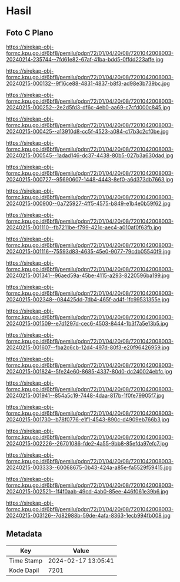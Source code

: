 # Hasil

## Foto C Plano

https://sirekap-obj-formc.kpu.go.id/6bf8/pemilu/pdpr/72/01/04/20/08/7201042008003-20240214-235744--7fd61e82-67af-41ba-bdd5-0ffdd223affe.jpg

https://sirekap-obj-formc.kpu.go.id/6bf8/pemilu/pdpr/72/01/04/20/08/7201042008003-20240215-000132--9f16ce88-4831-4837-b8f3-ad98e3b739bc.jpg

https://sirekap-obj-formc.kpu.go.id/6bf8/pemilu/pdpr/72/01/04/20/08/7201042008003-20240215-000252--2e2d5fd3-df6c-4eb0-aa69-c7cfd000c845.jpg

https://sirekap-obj-formc.kpu.go.id/6bf8/pemilu/pdpr/72/01/04/20/08/7201042008003-20240215-000425--a13910d8-cc5f-4523-a084-c17b3c2cf0be.jpg

https://sirekap-obj-formc.kpu.go.id/6bf8/pemilu/pdpr/72/01/04/20/08/7201042008003-20240215-000545--1adad146-dc37-4438-80b5-027b3a630dad.jpg

https://sirekap-obj-formc.kpu.go.id/6bf8/pemilu/pdpr/72/01/04/20/08/7201042008003-20240215-000727--95690607-1448-4443-8ef0-a6d373db7663.jpg

https://sirekap-obj-formc.kpu.go.id/6bf8/pemilu/pdpr/72/01/04/20/08/7201042008003-20240215-000900--0a725927-4ff5-4575-b849-e1b4e0b59f62.jpg

https://sirekap-obj-formc.kpu.go.id/6bf8/pemilu/pdpr/72/01/04/20/08/7201042008003-20240215-001110--fb7211be-f799-421c-aec4-a010af0f63fb.jpg

https://sirekap-obj-formc.kpu.go.id/6bf8/pemilu/pdpr/72/01/04/20/08/7201042008003-20240215-001116--75593d83-4635-45e0-9077-79cdb05540f9.jpg

https://sirekap-obj-formc.kpu.go.id/6bf8/pemilu/pdpr/72/01/04/20/08/7201042008003-20240215-001341--96aed59a-45be-4115-a293-8220596ba199.jpg

https://sirekap-obj-formc.kpu.go.id/6bf8/pemilu/pdpr/72/01/04/20/08/7201042008003-20240215-002348--084425dd-7db4-465f-ad4f-1fc99531355e.jpg

https://sirekap-obj-formc.kpu.go.id/6bf8/pemilu/pdpr/72/01/04/20/08/7201042008003-20240215-001509--e7d1297d-cec6-4503-8444-1b3f7a5e13b5.jpg

https://sirekap-obj-formc.kpu.go.id/6bf8/pemilu/pdpr/72/01/04/20/08/7201042008003-20240215-001607--fba2c6cb-12d4-497d-80f3-e20f96426959.jpg

https://sirekap-obj-formc.kpu.go.id/6bf8/pemilu/pdpr/72/01/04/20/08/7201042008003-20240215-001824--5fe24e60-8685-4337-80d0-dc240024ebfc.jpg

https://sirekap-obj-formc.kpu.go.id/6bf8/pemilu/pdpr/72/01/04/20/08/7201042008003-20240215-001941--854a5c19-7448-4daa-817b-1f0fe79905f7.jpg

https://sirekap-obj-formc.kpu.go.id/6bf8/pemilu/pdpr/72/01/04/20/08/7201042008003-20240215-001730--b78f0776-e1f1-4543-890c-d4909eb766b3.jpg

https://sirekap-obj-formc.kpu.go.id/6bf8/pemilu/pdpr/72/01/04/20/08/7201042008003-20240215-002226--26701086-fde2-4a55-9bb8-85efda97efc7.jpg

https://sirekap-obj-formc.kpu.go.id/6bf8/pemilu/pdpr/72/01/04/20/08/7201042008003-20240215-003333--60068675-0b43-424a-a85e-fa5529f59415.jpg

https://sirekap-obj-formc.kpu.go.id/6bf8/pemilu/pdpr/72/01/04/20/08/7201042008003-20240215-002521--1f4f0aab-49cd-4ab0-85ee-446f061e39b6.jpg

https://sirekap-obj-formc.kpu.go.id/6bf8/pemilu/pdpr/72/01/04/20/08/7201042008003-20240215-003126--7d82988b-59de-4afa-8363-1ecb994fb008.jpg


## Metadata

| Key        | Value               |
| ---------- | ------------------- |
| Time Stamp | 2024-02-17 13:05:41 |
| Kode Dapil | 7201                |



